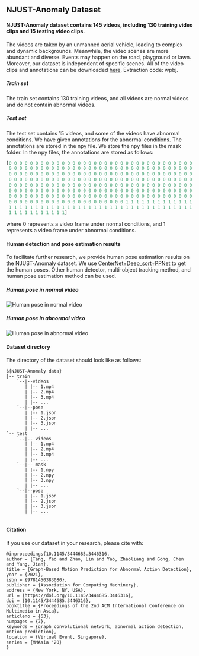## NJUST-Anomaly Dataset

#### NJUST-Anomaly dataset contains 145 videos, including 130 training video clips and 15 testing video clips. 
The videos are taken by an unmanned aerial vehicle, leading to complex and dynamic backgrounds. Meanwhile, the video scenes  are more abundant and diverse. Events may happen on the road,  playground or lawn. Moreover, our dataset is independent of specific scenes. All of the video clips and annotations can be downloaded [here](https://pan.baidu.com/s/1TT8Qn0Q8nkhxOeY5_QaiRg). Extraction code: wpbj. 

##### Train set

The train set contains 130 training videos, and all videos are normal videos and do not contain abnormal videos.

##### Test set

The test set contains 15 videos, and some of the videos have abnormal conditions. We have given annotations for the abnormal conditions. The annotations are stored in the npy file. We store the npy files in the mask folder. In the npy files, the annotations are stored as follows:

```python
[0 0 0 0 0 0 0 0 0 0 0 0 0 0 0 0 0 0 0 0 0 0 0 0 0 0 0 0 0 0 0 0 0 0 0 0 0
 0 0 0 0 0 0 0 0 0 0 0 0 0 0 0 0 0 0 0 0 0 0 0 0 0 0 0 0 0 0 0 0 0 0 0 0 0
 0 0 0 0 0 0 0 0 0 0 0 0 0 0 0 0 0 0 0 0 0 0 0 0 0 0 0 0 0 0 0 0 0 0 0 0 0
 0 0 0 0 0 0 0 0 0 0 0 0 0 0 0 0 0 0 0 0 0 0 0 0 0 0 0 0 0 0 0 0 0 0 0 0 0
 0 0 0 0 0 0 0 0 0 0 0 0 0 0 0 0 0 0 0 0 0 0 0 0 0 0 0 0 0 0 0 0 0 0 0 0 0
 0 0 0 0 0 0 0 0 0 0 0 0 0 0 0 0 0 0 0 0 0 0 0 0 0 0 0 0 0 0 0 0 0 0 0 0 0
 0 0 0 0 0 0 0 0 0 0 0 0 0 0 0 0 0 0 0 0 0 0 0 0 0 0 0 0 0 0 0 0 0 0 0 0 0
 0 0 0 0 0 0 0 0 0 0 0 0 0 0 0 0 0 0 0 0 0 0 1 1 1 1 1 1 1 1 1 1 1 1 1 1 1
 1 1 1 1 1 1 1 1 1 1 1 1 1 1 1 1 1 1 1 1 1 1 1 1 1 1 1 1 1 1 1 1 1 1 1 1 1
 1 1 1 1 1 1 1 1 1 1 1]
```

where 0 represents a video frame under normal conditions, and 1 represents a video frame under abnormal conditions.


#### Human detection and pose estimation results
To facilitate further research, we provide human pose estimation results on the NJUST-Anomaly dataset.
We use [CenterNet](https://github.com/xingyizhou/CenterNet)+[Deep_sort](https://github.com/nwojke/deep_sort)+[PPNet](https://github.com/sharling-lz/ppnet) to get the human poses. Other human detector, multi-object tracking method, and human pose estimation method can be used.

##### Human pose in normal video
![Human pose in normal video](./pose_normal.gif)
##### Human pose in abnormal video
![Human pose in abnormal video](./pose_abnormal.gif)

#### Dataset directory
The directory of the dataset should look like as follows:
```
${NJUST-Anomaly data}
|-- train
    `--|--videos
       | |-- 1.mp4
       | |-- 2.mp4
       | |-- 3.mp4
       | |-- ...
    `--|--pose
       | |-- 1.json
       | |-- 2.json
       | |-- 3.json
       | |-- ...
`-- test
    `--|-- videos
       | |-- 1.mp4
       | |-- 2.mp4
       | |-- 3.mp4
       | |-- ... 
    `--|-- mask
       | |-- 1.npy
       | |-- 2.npy
       | |-- 3.npy
       | |-- ... 
    `--|--pose
       | |-- 1.json
       | |-- 2.json
       | |-- 3.json
       | |-- ...
    
```

#### Citation
If you use our dataset in your research, please cite with:

```
@inproceedings{10.1145/3444685.3446316,
author = {Tang, Yao and Zhao, Lin and Yao, Zhaoliang and Gong, Chen and Yang, Jian},
title = {Graph-Based Motion Prediction for Abnormal Action Detection},
year = {2021},
isbn = {9781450383080},
publisher = {Association for Computing Machinery},
address = {New York, NY, USA},
url = {https://doi.org/10.1145/3444685.3446316},
doi = {10.1145/3444685.3446316},
booktitle = {Proceedings of the 2nd ACM International Conference on Multimedia in Asia},
articleno = {63},
numpages = {7},
keywords = {graph convolutional network, abnormal action detection, motion prediction},
location = {Virtual Event, Singapore},
series = {MMAsia '20}
}
```
